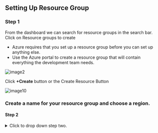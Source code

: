 ## Setting Up Resource Group

### Step 1

From the dashboard we can search for resource groups in the search bar. Click on Resource groups to create 

- Azure requires that you set up a resource group before you can set up anything else.
- Use the Azure portal to create a resource group that will contain everything the development team needs.



![image2](https://user-images.githubusercontent.com/115432675/223289863-a527c45a-8f31-45c8-9864-b37ef01bd4a5.png)






Click **+Create** button or the Create Resource Button

![image10](https://user-images.githubusercontent.com/115432675/223291427-d9507fb8-787d-4237-870c-c2b327393701.png)

### Create a name for your resource group and choose a region. 

#### Step 2
<details>
  <summary>Click to drop down step two.</summary>
  
  <br>
 
  1. Create name of your resource group and choose a region. 
  2. Every resource you create after this must be created in the same region.
-  **Note:** When creating a resource group it is best practice to keep note of what region your group is in. This group's region is the East US, so I put EUS at the end of the resource group name (Exmple-Resourcegroup-EUS) for myself or whoever else is managing the server knows the region.
  












References and Help for syntax============
#### (with space gives title)
6 spaces gives for text box
' ' for highlighted text 
"-" 3 spaces bullet point
================================
